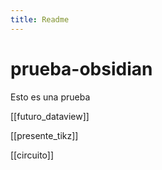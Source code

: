 ```yaml
---
title: Readme
---
```

# prueba-obsidian

Esto es una prueba

[[futuro_dataview]]

[[presente_tikz]]

[[circuito]]
